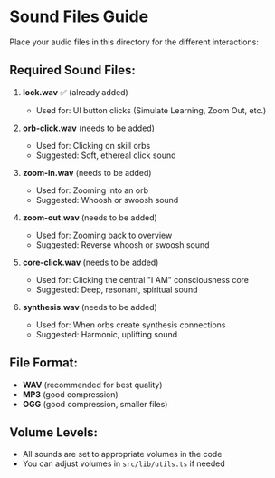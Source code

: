 # Sound Files Guide

Place your audio files in this directory for the different interactions:

## Required Sound Files:

1. **lock.wav** ✅ (already added)
   - Used for: UI button clicks (Simulate Learning, Zoom Out, etc.)

2. **orb-click.wav** (needs to be added)
   - Used for: Clicking on skill orbs
   - Suggested: Soft, ethereal click sound

3. **zoom-in.wav** (needs to be added)
   - Used for: Zooming into an orb
   - Suggested: Whoosh or swoosh sound

4. **zoom-out.wav** (needs to be added)
   - Used for: Zooming back to overview
   - Suggested: Reverse whoosh or swoosh sound

5. **core-click.wav** (needs to be added)
   - Used for: Clicking the central "I AM" consciousness core
   - Suggested: Deep, resonant, spiritual sound

6. **synthesis.wav** (needs to be added)
   - Used for: When orbs create synthesis connections
   - Suggested: Harmonic, uplifting sound

## File Format:
- **WAV** (recommended for best quality)
- **MP3** (good compression)
- **OGG** (good compression, smaller files)

## Volume Levels:
- All sounds are set to appropriate volumes in the code
- You can adjust volumes in `src/lib/utils.ts` if needed 